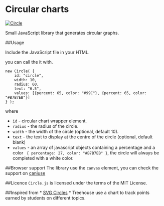 # Circular charts

[![Circle](http://younesrafie.com/images/circle.png)](http://younesrafie.com)

Small JavaScript library that generates circular graphs.

##Usage

Include the JavaScript file in your HTML.

you can call the it with.

```
new Circle( {
    id: "circle",
    width: 10,
    radius: 60,
    text: "6.5",
    values: [{percent: 65, color: "#99C"}, {percent: 65, color: "#B7B7EB"}]
} );
```

where

* `id` - circular chart wrapper element.
* `radius` - the radius of the circle.
* `width` - the width of the circle (optional, default 10).
* `text` - the text to display at the centre of the circle (optional, default blank)
* `values` - an array of javascript objects containing a percentage and a color ``` { percentage: 27, color: "#B7B7EB" }```, the circle will always be completed with a white color.

##Browser support
    The library use the `canvas` element, you can check the support on [caniuse](http://caniuse.com/#search=canvas)

##Licence
    `Circle.js` is licensed under the terms of the MIT License.

##Inspired from
    * [SVG Circles](https://github.com/lugolabs/circles)
    * Treehouse use a chart to track points earned by students on different topics.
